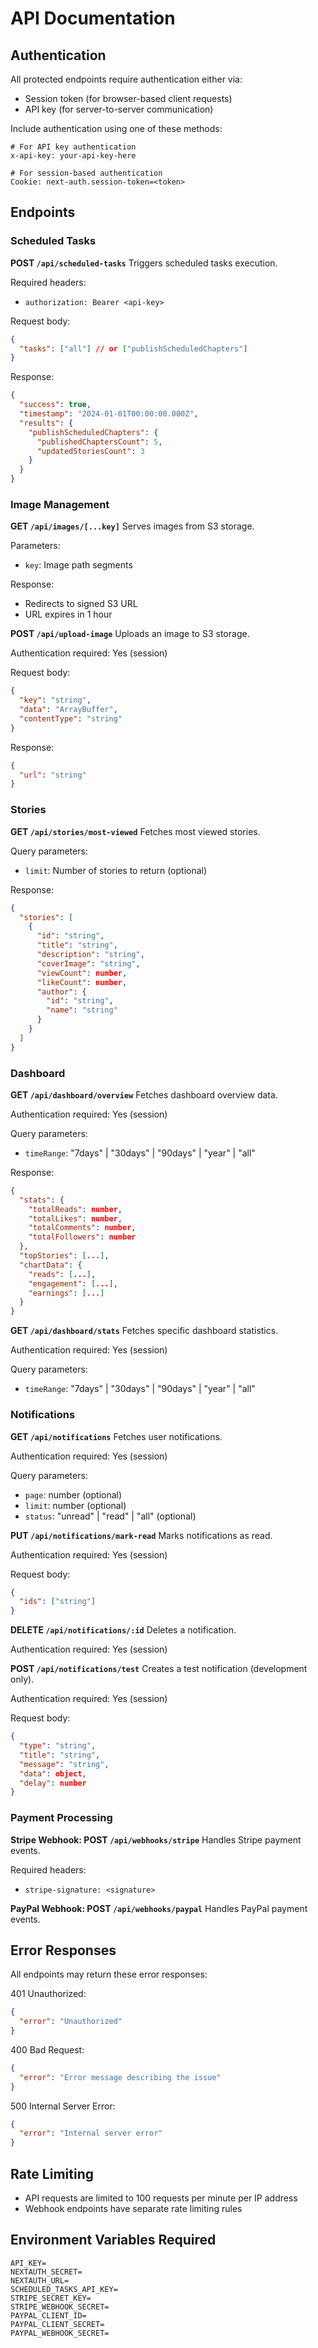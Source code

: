 # API Documentation

## Authentication
All protected endpoints require authentication either via:
- Session token (for browser-based client requests)
- API key (for server-to-server communication)

Include authentication using one of these methods:
```http
# For API key authentication
x-api-key: your-api-key-here

# For session-based authentication
Cookie: next-auth.session-token=<token>
```

## Endpoints

### Scheduled Tasks
**POST `/api/scheduled-tasks`**
Triggers scheduled tasks execution.

Required headers:
- `authorization: Bearer <api-key>`

Request body:
```json
{
  "tasks": ["all"] // or ["publishScheduledChapters"]
}
```

Response:
```json
{
  "success": true,
  "timestamp": "2024-01-01T00:00:00.000Z",
  "results": {
    "publishScheduledChapters": {
      "publishedChaptersCount": 5,
      "updatedStoriesCount": 3
    }
  }
}
```

### Image Management
**GET `/api/images/[...key]`**
Serves images from S3 storage.

Parameters:
- `key`: Image path segments

Response:
- Redirects to signed S3 URL
- URL expires in 1 hour

**POST `/api/upload-image`**
Uploads an image to S3 storage.

Authentication required: Yes (session)

Request body:
```json
{
  "key": "string",
  "data": "ArrayBuffer",
  "contentType": "string"
}
```

Response:
```json
{
  "url": "string"
}
```

### Stories
**GET `/api/stories/most-viewed`**
Fetches most viewed stories.

Query parameters:
- `limit`: Number of stories to return (optional)

Response:
```json
{
  "stories": [
    {
      "id": "string",
      "title": "string",
      "description": "string",
      "coverImage": "string",
      "viewCount": number,
      "likeCount": number,
      "author": {
        "id": "string",
        "name": "string"
      }
    }
  ]
}
```

### Dashboard
**GET `/api/dashboard/overview`**
Fetches dashboard overview data.

Authentication required: Yes (session)

Query parameters:
- `timeRange`: "7days" | "30days" | "90days" | "year" | "all"

Response:
```json
{
  "stats": {
    "totalReads": number,
    "totalLikes": number,
    "totalComments": number,
    "totalFollowers": number
  },
  "topStories": [...],
  "chartData": {
    "reads": [...],
    "engagement": [...],
    "earnings": [...]
  }
}
```

**GET `/api/dashboard/stats`**
Fetches specific dashboard statistics.

Authentication required: Yes (session)

Query parameters:
- `timeRange`: "7days" | "30days" | "90days" | "year" | "all"

### Notifications
**GET `/api/notifications`**
Fetches user notifications.

Authentication required: Yes (session)

Query parameters:
- `page`: number (optional)
- `limit`: number (optional)
- `status`: "unread" | "read" | "all" (optional)

**PUT `/api/notifications/mark-read`**
Marks notifications as read.

Authentication required: Yes (session)

Request body:
```json
{
  "ids": ["string"]
}
```

**DELETE `/api/notifications/:id`**
Deletes a notification.

Authentication required: Yes (session)

**POST `/api/notifications/test`**
Creates a test notification (development only).

Authentication required: Yes (session)

Request body:
```json
{
  "type": "string",
  "title": "string",
  "message": "string",
  "data": object,
  "delay": number
}
```

### Payment Processing
**Stripe Webhook: POST `/api/webhooks/stripe`**
Handles Stripe payment events.

Required headers:
- `stripe-signature: <signature>`

**PayPal Webhook: POST `/api/webhooks/paypal`**
Handles PayPal payment events.

## Error Responses
All endpoints may return these error responses:

401 Unauthorized:
```json
{
  "error": "Unauthorized"
}
```

400 Bad Request:
```json
{
  "error": "Error message describing the issue"
}
```

500 Internal Server Error:
```json
{
  "error": "Internal server error"
}
```

## Rate Limiting
- API requests are limited to 100 requests per minute per IP address
- Webhook endpoints have separate rate limiting rules

## Environment Variables Required
```env
API_KEY=
NEXTAUTH_SECRET=
NEXTAUTH_URL=
SCHEDULED_TASKS_API_KEY=
STRIPE_SECRET_KEY=
STRIPE_WEBHOOK_SECRET=
PAYPAL_CLIENT_ID=
PAYPAL_CLIENT_SECRET=
PAYPAL_WEBHOOK_SECRET=
```